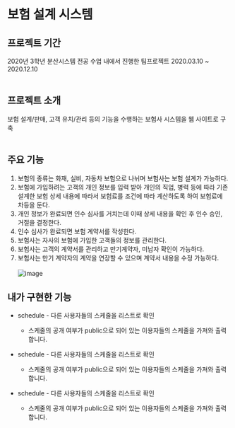 # 보험 설계 시스템

## 프로젝트 기간
  2020년 3학년 분산시스템 전공 수업 내에서 진행한 팀프로젝트
  2020.03.10 ~ 2020.12.10 <br><br>


## 프로젝트 소개
보험 설계/판매, 고객 유치/관리 등의 기능을 수행하는 보험사 시스템을 웹 사이트로 구축 <br><br>

## 주요 기능
1. 보험의 종류는 화재, 실비, 자동차 보험으로 나뉘며 보험사는 보험 설계가 가능하다.
2. 보험에 가입하려는 고객의 개인 정보를 입력 받아 개인의 직업, 병력 등에 따라 기존 설계한 보험 상세 내용에 따라서 보험료를 조건에 따라 계산하도록 하여 보험료에 차등을 둔다.
3. 개인 정보가 완료되면 인수 심사를 거치는데 이때 상세 내용을 확인 후 인수 승인, 거절을 결정한다.
4. 인수 심사가 완료되면 보험 계약서를 작성한다.
5. 보험사는 자사의 보험에 가입한 고객들의 정보를 관리한다.
6. 보험사는 고객의 계약서를 관리하고 만기계약자, 미납자 확인이 가능하다.
7. 보험사는 만기 계약자의 계약을 연장할 수 있으며 계약서 내용을 수정 가능하다. <br><br>
![image](https://user-images.githubusercontent.com/62202364/126499010-d1f16fd7-f332-4c2e-a104-a0c59a4be71c.png)

 
## 내가 구현한 기능
* schedule - 다른 사용자들의 스케줄을 리스트로 확인
    - 스케줄의 공개 여부가 public으로 되어 있는 이용자들의 스케줄을 가져와 출력합니다.
 
* schedule - 다른 사용자들의 스케줄을 리스트로 확인
    - 스케줄의 공개 여부가 public으로 되어 있는 이용자들의 스케줄을 가져와 출력합니다.

* schedule - 다른 사용자들의 스케줄을 리스트로 확인
    - 스케줄의 공개 여부가 public으로 되어 있는 이용자들의 스케줄을 가져와 출력합니다.
